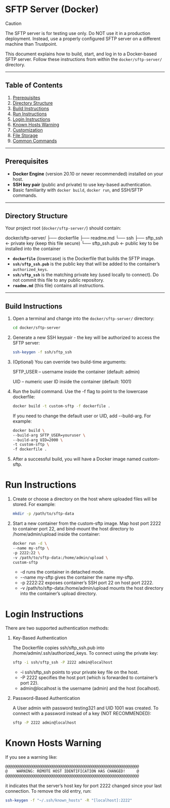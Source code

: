 # SFTP Server (Docker)

> [!CAUTION]
> The SFTP server is for testing use only. Do NOT use it in a production deployment. Instead, use a properly configured SFTP server on a different machine than Trustpoint.

This document explains how to build, start, and log in to a Docker-based SFTP server. Follow these instructions from within the `docker/sftp-server/` directory.

---

## Table of Contents

1. [Prerequisites](#prerequisites)  
2. [Directory Structure](#directory-structure)  
3. [Build Instructions](#build-instructions)  
4. [Run Instructions](#run-instructions)  
5. [Login Instructions](#login-instructions)  
6. [Known Hosts Warning](#known-hosts-warning)  
7. [Customization](#customization)  
8. [File Storage](#file-storage)  
9. [Common Commands](#common-commands)  

---

## Prerequisites

- **Docker Engine** (version 20.10 or newer recommended) installed on your host.  
- **SSH key pair** (public and private) to use key-based authentication.  
- Basic familiarity with `docker build`, `docker run`, and SSH/SFTP commands.  

---

## Directory Structure

Your project root (`docker/sftp-server/`) should contain:

docker/sftp-server/
├── dockerfile
├── readme.md
└── ssh
├── sftp_ssh ← private key (keep this file secure)
└── sftp_ssh.pub ← public key to be installed into the container

- **`dockerfile`** (lowercase) is the Dockerfile that builds the SFTP image.  
- **`ssh/sftp_ssh.pub`** is the public key that will be added to the container’s `authorized_keys`.  
- **`ssh/sftp_ssh`** is the matching private key (used locally to connect). Do not commit this file to any public repository.  
- **`readme.md`** (this file) contains all instructions.

---

## Build Instructions

1. Open a terminal and change into the `docker/sftp-server/` directory:

   ```bash
   cd docker/sftp-server
   ```

2. Generate a new SSH keypair - the key will be authorized to access the SFTP server:

    ```bash
    ssh-keygen -f ssh/sftp_ssh
    ```

3. (Optional) You can override two build-time arguments:

    SFTP_USER – username inside the container (default: admin)

    UID – numeric user ID inside the container (default: 1001)

4. Run the build command. Use the -f flag to point to the lowercase dockerfile:
    ```bash
    docker build -t custom-sftp -f dockerfile .
    ```
    If you need to change the default user or UID, add --build-arg. For example:
    ```bash
    docker build \
    --build-arg SFTP_USER=youruser \
    --build-arg UID=2000 \
    -t custom-sftp \
    -f dockerfile .
    ```
5. After a successful build, you will have a Docker image named custom-sftp.

# Run Instructions
1. Create or choose a directory on the host where uploaded files will be stored. For example:
    ```bash
    mkdir -p /path/to/sftp-data
    ```

2. Start a new container from the custom-sftp image. Map host port 2222 to container port 22, and bind-mount the host directory to /home/admin/upload inside the container:

    ```bash
    docker run -d \
    --name my-sftp \
    -p 2222:22 \
    -v /path/to/sftp-data:/home/admin/upload \
    custom-sftp
    ```
    * -d runs the container in detached mode.
    * --name my-sftp gives the container the name my-sftp.
    * -p 2222:22 exposes container’s SSH port 22 on host port 2222.
    * -v /path/to/sftp-data:/home/admin/upload mounts the host directory into the container’s upload directory.

# Login Instructions
There are two supported authentication methods:

1. Key-Based Authentication

    The Dockerfile copies ssh/sftp_ssh.pub into /home/admin/.ssh/authorized_keys. To connect using the private key:

    ```bash
    sftp -i ssh/sftp_ssh -P 2222 admin@localhost
    ```
    * -i ssh/sftp_ssh points to your private key file on the host.
    * -P 2222 specifies the host port (which is forwarded to container’s port 22).
    * admin@localhost is the username (admin) and the host (localhost).

2. Password-Based Authentication

    A User admin with password testing321 and UID 1001 was created. To connect with a password instead of a key (NOT RECOMMENDED):
    ```bash
    sftp -P 2222 admin@localhost
    ```


# Known Hosts Warning
If you see a warning like:
```bash
@@@@@@@@@@@@@@@@@@@@@@@@@@@@@@@@@@@@@@@@@@@@@@@@@@@@@@@@@@@
@    WARNING: REMOTE HOST IDENTIFICATION HAS CHANGED!     @
@@@@@@@@@@@@@@@@@@@@@@@@@@@@@@@@@@@@@@@@@@@@@@@@@@@@@@@@@@@
```
it indicates that the server’s host key for port 2222 changed since your last connection. To remove the old entry, run:

```bash
ssh-keygen -f "~/.ssh/known_hosts" -R "[localhost]:2222"
```

